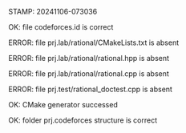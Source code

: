 STAMP: 20241106-073036
OK: file codeforces.id is correct
ERROR: file prj.lab/rational/CMakeLists.txt is absent
ERROR: file prj.lab/rational/rational.hpp is absent
ERROR: file prj.lab/rational/rational.cpp is absent
ERROR: file prj.test/rational_doctest.cpp is absent
OK: CMake generator successed
OK: folder prj.codeforces structure is correct

